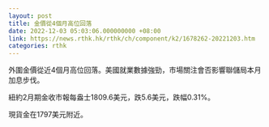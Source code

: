 ```yaml
---
layout: post
title: 金價從4個月高位回落
date: 2022-12-03 05:03:06.000000000 +08:00
link: https://news.rthk.hk/rthk/ch/component/k2/1678262-20221203.htm
categories: rthk
---
```


外圍金價從近4個月高位回落。美國就業數據強勁，市場關注會否影響聯儲局本月加息步伐。

紐約2月期金收市報每盎士1809.6美元，跌5.6美元，跌幅0.31%。

現貨金在1797美元附近。
